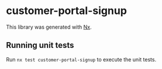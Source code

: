 # customer-portal-signup

This library was generated with [Nx](https://nx.dev).

## Running unit tests

Run `nx test customer-portal-signup` to execute the unit tests.
